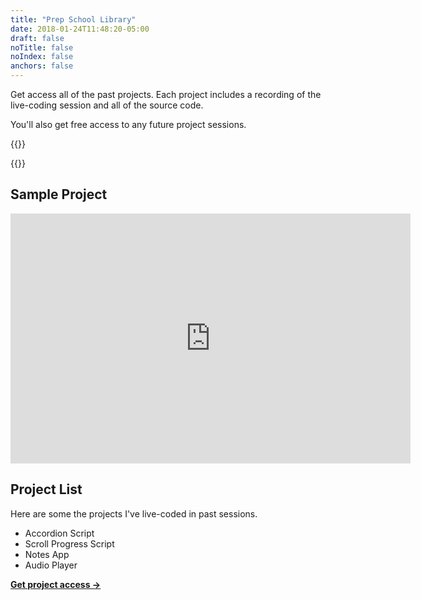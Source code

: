 ```yaml
---
title: "Prep School Library"
date: 2018-01-24T11:48:20-05:00
draft: false
noTitle: false
noIndex: false
anchors: false
---
```


Get access all of the past projects. Each project includes a recording of the live-coding session and all of the source code.

You'll also get free access to any future project sessions.

{{<cta for="prepSchoolBuy">}}

{{<purchase-btn>}}

## Sample Project

<iframe src="https://player.vimeo.com/video/401382820?color=0088cc&title=0&byline=0&portrait=0" width="640" height="400" frameborder="0" allow="autoplay; fullscreen" allowfullscreen></iframe>

## Project List

Here are some the projects I've live-coded in past sessions.

- Accordion Script
- Scroll Progress Script
- Notes App
- Audio Player

**[Get project access &rarr;](#main)**